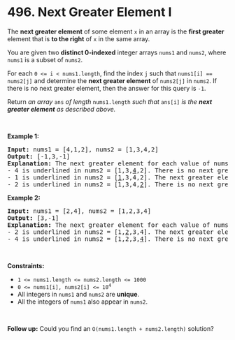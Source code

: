 # 496. Next Greater Element I 

<p>The <strong>next greater element</strong> of some element <code>x</code> in an array is the <strong>first greater</strong> element that is <strong>to the right</strong> of <code>x</code> in the same array.</p>

<p>You are given two <strong>distinct 0-indexed</strong> integer arrays <code>nums1</code> and <code>nums2</code>, where <code>nums1</code> is a subset of <code>nums2</code>.</p>

<p>For each <code>0 &lt;= i &lt; nums1.length</code>, find the index <code>j</code> such that <code>nums1[i] == nums2[j]</code> and determine the <strong>next greater element</strong> of <code>nums2[j]</code> in <code>nums2</code>. If there is no next greater element, then the answer for this query is <code>-1</code>.</p>

<p>Return <em>an array </em><code>ans</code><em> of length </em><code>nums1.length</code><em> such that </em><code>ans[i]</code><em> is the <strong>next greater element</strong> as described above.</em></p>

<p>&nbsp;</p>
<p><strong class="example">Example 1:</strong></p>

<pre>
<strong>Input:</strong> nums1 = [4,1,2], nums2 = [1,3,4,2]
<strong>Output:</strong> [-1,3,-1]
<strong>Explanation:</strong> The next greater element for each value of nums1 is as follows:
- 4 is underlined in nums2 = [1,3,<u>4</u>,2]. There is no next greater element, so the answer is -1.
- 1 is underlined in nums2 = [<u>1</u>,3,4,2]. The next greater element is 3.
- 2 is underlined in nums2 = [1,3,4,<u>2</u>]. There is no next greater element, so the answer is -1.
</pre>

<p><strong class="example">Example 2:</strong></p>

<pre>
<strong>Input:</strong> nums1 = [2,4], nums2 = [1,2,3,4]
<strong>Output:</strong> [3,-1]
<strong>Explanation:</strong> The next greater element for each value of nums1 is as follows:
- 2 is underlined in nums2 = [1,<u>2</u>,3,4]. The next greater element is 3.
- 4 is underlined in nums2 = [1,2,3,<u>4</u>]. There is no next greater element, so the answer is -1.
</pre>

<p>&nbsp;</p>
<p><strong>Constraints:</strong></p>

<ul>
	<li><code>1 &lt;= nums1.length &lt;= nums2.length &lt;= 1000</code></li>
	<li><code>0 &lt;= nums1[i], nums2[i] &lt;= 10<sup>4</sup></code></li>
	<li>All integers in <code>nums1</code> and <code>nums2</code> are <strong>unique</strong>.</li>
	<li>All the integers of <code>nums1</code> also appear in <code>nums2</code>.</li>
</ul>

<p>&nbsp;</p>
<strong>Follow up:</strong> Could you find an <code>O(nums1.length + nums2.length)</code> solution?